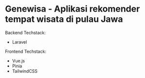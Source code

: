 # Genewisa - Aplikasi rekomender tempat wisata di pulau Jawa

Backend Techstack:
- Laravel

Frontend Techstack:
- Vue.js
- Pinia
- TailwindCSS
